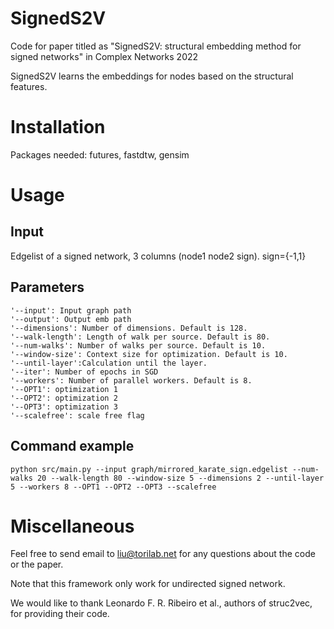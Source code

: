 # SignedS2V
Code for paper titled as "SignedS2V: structural embedding method for signed networks" in Complex Networks 2022

SignedS2V learns the embeddings for nodes based on the structural features.

# Installation
Packages needed: futures, fastdtw, gensim

# Usage
## Input
Edgelist of a signed network, 3 columns (node1 node2 sign). sign={-1,1}

## Parameters

	'--input': Input graph path
	'--output': Output emb path
	'--dimensions': Number of dimensions. Default is 128.
	'--walk-length': Length of walk per source. Default is 80.
	'--num-walks': Number of walks per source. Default is 10.
	'--window-size': Context size for optimization. Default is 10.
	'--until-layer':Calculation until the layer.
	'--iter': Number of epochs in SGD
	'--workers': Number of parallel workers. Default is 8.
	'--OPT1': optimization 1
	'--OPT2': optimization 2
	'--OPT3': optimization 3
	'--scalefree': scale free flag
  
## Command example
  	python src/main.py --input graph/mirrored_karate_sign.edgelist --num-walks 20 --walk-length 80 --window-size 5 --dimensions 2 --until-layer 5 --workers 8 --OPT1 --OPT2 --OPT3 --scalefree

# Miscellaneous
  Feel free to send email to liu@torilab.net for any questions about the code or the paper.
  
  Note that this framework only work for undirected signed network.
  
  We would like to thank Leonardo F. R. Ribeiro et al., authors of struc2vec, for providing their code.
